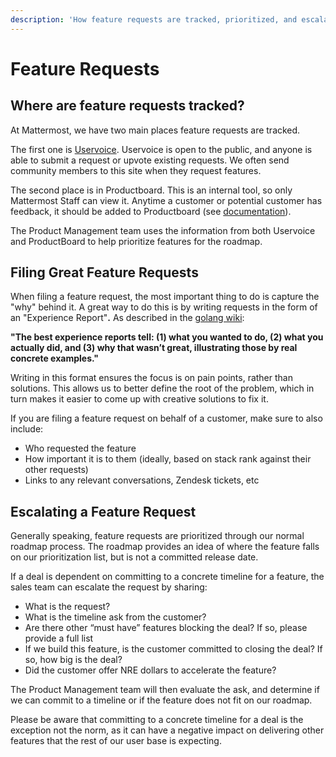```yaml
---
description: 'How feature requests are tracked, prioritized, and escalated.'
---
```


# Feature Requests

## **Where are feature requests tracked?** 

At Mattermost, we have two main places feature requests are tracked. 

The first one is [Uservoice](https://mattermost.uservoice.com/forums/306457-general). Uservoice is open to the public, and anyone is able to submit a request or upvote existing requests. We often send community members to this site when they request features. 

The second place is in Productboard. This is an internal tool, so only Mattermost Staff can view it. Anytime a customer or potential customer has feedback, it should be added to Productboard (see [documentation](https://handbook.mattermost.com/operations/research-and-development/product/how-to-guides-for-product/how-to-use-productboard#2b-adding-feedback)). 

The Product Management team uses the information from both Uservoice and ProductBoard to help prioritize features for the roadmap. 

## **Filing Great Feature Requests**

When filing a feature request, the most important thing to do is capture the "why" behind it. A great way to do this is by writing requests in the form of an "Experience Report"**.** As described in the [golang wiki](https://github.com/golang/go/wiki/ExperienceReports):   
  
**"The best experience reports tell: \(1\) what you wanted to do, \(2\) what you actually did, and \(3\) why that wasn’t great, illustrating those by real concrete examples."**

Writing in this format ensures the focus is on pain points, rather than solutions. This allows us to better define the root of the problem, which in turn makes it easier to come up with creative solutions to fix it. 

If you are filing a feature request on behalf of a customer, make sure to also include: 

* Who requested the feature 
* How important it is to them \(ideally, based on stack rank against their other requests\) 
* Links to any relevant conversations, Zendesk tickets, etc

## **Escalating a Feature Request**

Generally speaking, feature requests are prioritized through our normal roadmap process. The roadmap provides an idea of where the feature falls on our prioritization list, but is not a committed release date. 

If a deal is dependent on committing to a concrete timeline for a feature, the sales team can escalate the request by sharing: 

* What is the request? 
* What is the timeline ask from the customer?
* Are there other “must have” features blocking the deal? If so, please provide a full list
* If we build this feature, is the customer committed to closing the deal? If so, how big is the deal? 
* Did the customer offer NRE dollars to accelerate the feature?

The Product Management team will then evaluate the ask, and determine if we can commit to a timeline or if the feature does not fit on our roadmap. 

Please be aware that committing to a concrete timeline for a deal is the exception not the norm, as it can have a negative impact on delivering other features that the rest of our user base is expecting. 

